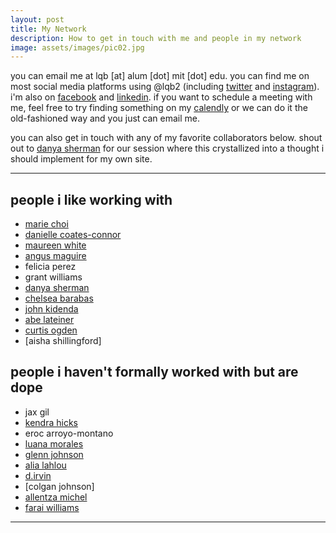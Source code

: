 ```yaml
---
layout: post
title: My Network
description: How to get in touch with me and people in my network
image: assets/images/pic02.jpg
---
```


you can email me at lqb [at] alum [dot] mit [dot] edu. you can find me on most social media platforms using @lqb2 (including [twitter](https://twitter.com/lqb2) and [instagram](https://www.instagram.com/lqb2/)). i'm also on [facebook](https://www.facebook.com/lqbii) and [linkedin](https://www.linkedin.com/in/lawrencebarrinerii/). if you want to schedule a meeting with me, feel free to try finding something on my [calendly](https://calendly.com/lqb2) or we can do it the old-fashioned way and you just can email me.

you can also get in touch with any of my favorite collaborators below. shout out to [danya sherman](https://www.danyasherman.com/) for our session where this crystallized into a thought i should implement for my own site. 

---

## people i like working with

* [marie choi](https://www.radioproject.org/desk/marie-choi/)
* [danielle coates-connor](https://www.coatesconnor.com/)
* [maureen white](http://www.maureenwhitephotography.com/)
* [angus maguire](http://madewithangus.com/)
* felicia perez
* grant williams
* [danya sherman](https://www.danyasherman.com/)
* [chelsea barabas](http://www.chelsbar.com/)
* [john kidenda](https://twitter.com/johnkidenda)
* [abe lateiner](http://www.risksomething.org/)
* [curtis ogden]()
* [aisha shillingford]

## people i haven't formally worked with but are dope

* jax gil
* [kendra hicks](https://www.multitudesmultitudes.com)
* eroc arroyo-montano
* [luana morales](https://www.handsofgaiareiki.com)
* [glenn johnson](https://gettingchangedone.com/) <!-- I’ve got pretty good mastery Microsoft Word, Excel, and PowerPoint. I also have some basic Photoshop skills. And I can coordinate events “like a boss.” 😊 -->
* [alia lahlou]()
* [d.irvin](https://www.dirvin.com/projects)
* [colgan johnson]
* [allentza michel]()
* [farai williams]()

---

<!-- ## people in my network looking for good work 

- camilo
- tiffany morris  -->

<!-- Calendly badge widget begin -->
<link href="https://assets.calendly.com/assets/external/widget.css" rel="stylesheet">
<script src="https://assets.calendly.com/assets/external/widget.js" type="text/javascript"></script>
<script type="text/javascript">Calendly.initBadgeWidget({url: 'https://calendly.com/lqb2', text: 'Schedule time with me', color: '#00a2ff', branding: true});</script>
<!-- Calendly badge widget end -->